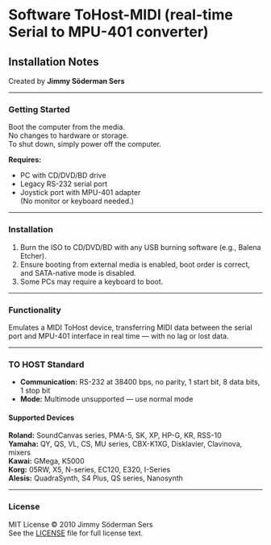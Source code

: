 # Software ToHost-MIDI (real-time Serial to MPU-401 converter)

## Installation Notes

Created by **Jimmy Söderman Sers**

---

### Getting Started

Boot the computer from the media.  
No changes to hardware or storage.  
To shut down, simply power off the computer.

**Requires:**  
- PC with CD/DVD/BD drive  
- Legacy RS-232 serial port  
- Joystick port with MPU-401 adapter  
(No monitor or keyboard needed.)

---

### Installation

1. Burn the ISO to CD/DVD/BD with any USB burning software (e.g., Balena Etcher).  
2. Ensure booting from external media is enabled, boot order is correct, and SATA-native mode is disabled.  
3. Some PCs may require a keyboard to boot.

---

### Functionality

Emulates a MIDI ToHost device, transferring MIDI data between the serial port and MPU-401 interface in real time — with no lag or lost data.

---

### TO HOST Standard

- **Communication:** RS-232 at 38400 bps, no parity, 1 start bit, 8 data bits, 1 stop bit  
- **Mode:** Multimode unsupported — use normal mode

#### Supported Devices

**Roland:** SoundCanvas series, PMA-5, SK, XP, HP-G, KR, RSS-10  
**Yamaha:** QY, QS, VL, CS, MU series, CBX-K1XG, Disklavier, Clavinova, mixers  
**Kawai:** GMega, K5000  
**Korg:** 05RW, X5, N-series, EC120, E320, I-Series  
**Alesis:** QuadraSynth, S4 Plus, QS series, Nanosynth

---

### License

MIT License © 2010 Jimmy Söderman Sers  
See the [LICENSE](LICENSE) file for full license text.
